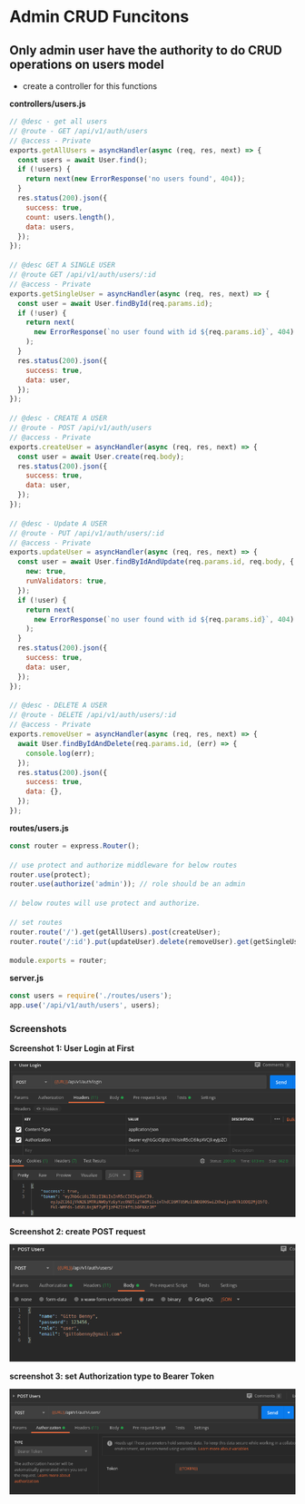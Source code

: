 # Admin CRUD Funcitons

## Only admin user have the authority to do CRUD operations on users model

- create a controller for this functions

**controllers/users.js**

```javascript
// @desc - get all users
// @route - GET /api/v1/auth/users
// @access - Private
exports.getAllUsers = asyncHandler(async (req, res, next) => {
  const users = await User.find();
  if (!users) {
    return next(new ErrorResponse('no users found', 404));
  }
  res.status(200).json({
    success: true,
    count: users.length(),
    data: users,
  });
});

// @desc GET A SINGLE USER
// @route GET /api/v1/auth/users/:id
// @access - Private
exports.getSingleUser = asyncHandler(async (req, res, next) => {
  const user = await User.findById(req.params.id);
  if (!user) {
    return next(
      new ErrorResponse(`no user found with id ${req.params.id}`, 404)
    );
  }
  res.status(200).json({
    success: true,
    data: user,
  });
});

// @desc - CREATE A USER
// @route - POST /api/v1/auth/users
// @access - Private
exports.createUser = asyncHandler(async (req, res, next) => {
  const user = await User.create(req.body);
  res.status(200).json({
    success: true,
    data: user,
  });
});

// @desc - Update A USER
// @route - PUT /api/v1/auth/users/:id
// @access - Private
exports.updateUser = asyncHandler(async (req, res, next) => {
  const user = await User.findByIdAndUpdate(req.params.id, req.body, {
    new: true,
    runValidators: true,
  });
  if (!user) {
    return next(
      new ErrorResponse(`no user found with id ${req.params.id}`, 404)
    );
  }
  res.status(200).json({
    success: true,
    data: user,
  });
});

// @desc - DELETE A USER
// @route - DELETE /api/v1/auth/users/:id
// @access - Private
exports.removeUser = asyncHandler(async (req, res, next) => {
  await User.findByIdAndDelete(req.params.id, (err) => {
    console.log(err);
  });
  res.status(200).json({
    success: true,
    data: {},
  });
});
```

**routes/users.js**

```javascript
const router = express.Router();

// use protect and authorize middleware for below routes
router.use(protect);
router.use(authorize('admin')); // role should be an admin

// below routes will use protect and authorize.

// set routes
router.route('/').get(getAllUsers).post(createUser);
router.route('/:id').put(updateUser).delete(removeUser).get(getSingleUser);

module.exports = router;
```

**server.js**

```javascript
const users = require('./routes/users');
app.use('/api/v1/auth/users', users);
```

### Screenshots

**Screenshot 1: User Login at First**

![image](./screenshots/postman_28.png 'image')

**Screenshot 2: create POST request**

![image](./screenshots/postman_25.png 'image')

**screenshot 3: set Authorization type to Bearer Token**

![image](./screenshots/postman_26.png 'image')
